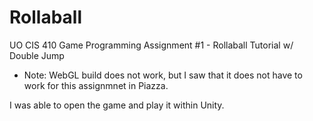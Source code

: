 # Rollaball
UO CIS 410 Game Programming Assignment #1 - Rollaball Tutorial w/ Double Jump

- Note: WebGL build does not work, but I saw that it does not have to work for this assignmnet in Piazza.

I was able to open the game and play it within Unity. 
